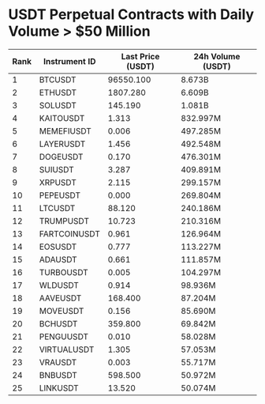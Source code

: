 # USDT Perpetual Contracts with Daily Volume > $50 Million

| Rank | Instrument ID | Last Price (USDT) | 24h Volume (USDT) |
|------|---------------|-------------------|-------------------|
| 1 | BTCUSDT | 96550.100 | 8.673B |
| 2 | ETHUSDT | 1807.280 | 6.609B |
| 3 | SOLUSDT | 145.190 | 1.081B |
| 4 | KAITOUSDT | 1.313 | 832.997M |
| 5 | MEMEFIUSDT | 0.006 | 497.285M |
| 6 | LAYERUSDT | 1.456 | 492.548M |
| 7 | DOGEUSDT | 0.170 | 476.301M |
| 8 | SUIUSDT | 3.287 | 409.891M |
| 9 | XRPUSDT | 2.115 | 299.157M |
| 10 | PEPEUSDT | 0.000 | 269.804M |
| 11 | LTCUSDT | 88.120 | 240.186M |
| 12 | TRUMPUSDT | 10.723 | 210.316M |
| 13 | FARTCOINUSDT | 0.961 | 126.964M |
| 14 | EOSUSDT | 0.777 | 113.227M |
| 15 | ADAUSDT | 0.661 | 111.857M |
| 16 | TURBOUSDT | 0.005 | 104.297M |
| 17 | WLDUSDT | 0.914 | 98.936M |
| 18 | AAVEUSDT | 168.400 | 87.204M |
| 19 | MOVEUSDT | 0.156 | 85.690M |
| 20 | BCHUSDT | 359.800 | 69.842M |
| 21 | PENGUUSDT | 0.010 | 58.028M |
| 22 | VIRTUALUSDT | 1.305 | 57.053M |
| 23 | VRAUSDT | 0.003 | 55.717M |
| 24 | BNBUSDT | 598.500 | 50.972M |
| 25 | LINKUSDT | 13.520 | 50.074M |

